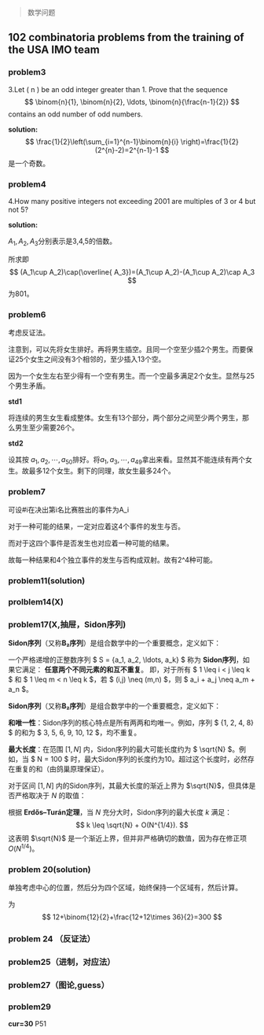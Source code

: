 > 数学问题

## 102 combinatoria problems from the training of the USA IMO team

### problem3

3.Let ( n ) be an odd integer greater than 1. Prove that the sequence   
$$
\binom{n}{1}, \binom{n}{2}, \ldots, \binom{n}{\frac{n-1}{2}}  
$$
 contains an odd number of odd numbers.

**solution:**
$$
\frac{1}{2}\left(\sum_{i=1}^{n-1}\binom{n}{i} \right)=\frac{1}{2}(2^{n}-2)=2^{n-1}-1
$$
是一个奇数。

### problem4

4.How many positive integers not exceeding 2001 are multiples of 3 or 4 but not 5?

**solution:**

$A_1,A_2,A_3$分别表示是3,4,5的倍数。

所求即
$$
(A_1\cup A_2)\cap(\overline{ A_3})=(A_1\cup A_2)-(A_1\cup A_2)\cap A_3
$$
为801。



### problem6

考虑反证法。

注意到，可以先将女生排好。再将男生插空。且同一个空至少插2个男生。而要保证25个女生之间没有3个相邻的，至少插入13个空。

因为一个女生左右至少得有一个空有男生。而一个空最多满足2个女生。显然与25个男生矛盾。

**std1**

将连续的男生女生看成整体。女生有13个部分，两个部分之间至少两个男生，那么男生至少需要26个。

**std2**

设其按 $a_1,a_2,\cdots,a_{50}$排好。将$a_1,a_3,\cdots,a_{49}$拿出来看。显然其不能连续有两个女生。故最多12个女生。剩下的同理，故女生最多24个。

### problem7

可设#i在决出第i名比赛胜出的事件为A_i 

对于一种可能的结果，一定对应着这4个事件的发生与否。

而对于这四个事件是否发生也对应着一种可能的结果。

故每一种结果和4个独立事件的发生与否构成双射。故有2^4种可能。

### problem11(solution)

### prolblem14(X)

### problem17(X,抽屉，Sidon序列)



**Sidon序列**（又称**B₂序列**）是组合数学中的一个重要概念，定义如下：

一个严格递增的正整数序列 $ S = \{a_1, a_2, \ldots, a_k\} $ 称为 **Sidon序列**，如果它满足： 
**任意两个不同元素的和互不重复**。 
即，对于所有 $ 1 \leq i < j \leq k $ 和 $ 1 \leq m < n \leq k $，若 $ (i,j) \neq (m,n) $，则 $ a_i + a_j \neq a_m + a_n $。

**Sidon序列**（又称**B₂序列**）是组合数学中的一个重要概念，定义如下：

**和唯一性**：Sidon序列的核心特点是所有两两和均唯一。例如，序列 $ \{1, 2, 4, 8\} $ 的和为 $ 3, 5, 6, 9, 10, 12 $，均不重复。

**最大长度**：在范围 $[1, N]$ 内，Sidon序列的最大可能长度约为 $ \sqrt{N} $。例如，当 $ N = 100 $ 时，最大Sidon序列的长度约为10。超过这个长度时，必然存在重复的和（由鸽巢原理保证）。



对于区间 $[1, N]$ 内的Sidon序列，其最大长度的渐近上界为 $\sqrt{N}$，但具体是否严格取决于 $N$ 的取值：



根据 **Erdős–Turán定理**，当 $N$ 充分大时，Sidon序列的最大长度 $k$ 满足：  
$$
k \leq \sqrt{N} + O(N^{1/4}).
$$
这表明 $\sqrt{N}$ 是一个渐近上界，但并非严格确切的数值，因为存在修正项 $O(N^{1/4})$。  

### problem 20(solution)

单独考虑中心的位置，然后分为四个区域，始终保持一个区域有，然后计算。

为
$$
12+\binom{12}{2}+\frac{12+12\times 36}{2}=300
$$

### problem 24 （反证法）



### problem25（进制，对应法）

### problem27（图论,guess）



### problem29 

**cur=30** P51



